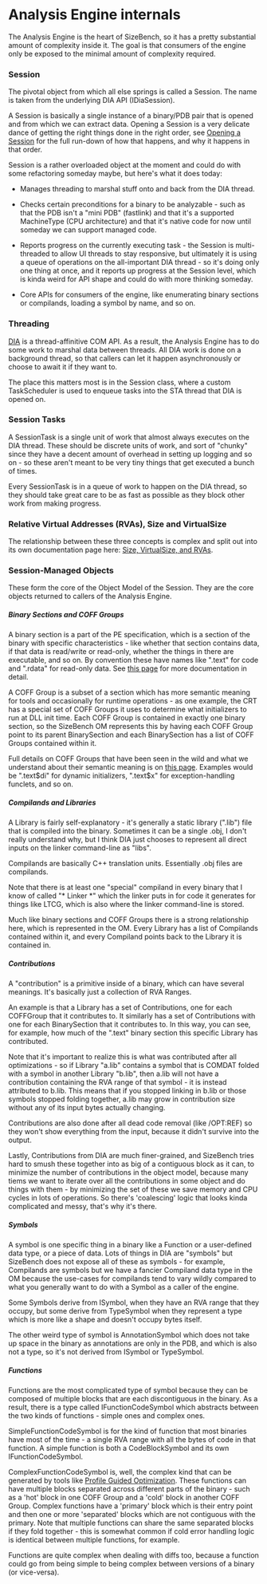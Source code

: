 # Analysis Engine internals

The Analysis Engine is the heart of SizeBench, so it has a pretty substantial
amount of complexity inside it.  The goal is that consumers of the engine only
be exposed to the minimal amount of complexity required.

### Session
The pivotal object from which all else springs is called a Session.  The name is
taken from the underlying DIA API (IDiaSession).

A Session is basically a single instance of a binary/PDB pair that is opened and
from which we can extract data.  Opening a Session is a very delicate dance of getting
the right things done in the right order, see [Opening a Session](Opening%20a%20Session.md)
for the full run-down of how that happens, and why it happens in that order.

Session is a rather overloaded object at the
moment and could do with some refactoring someday maybe, but here's what it does
today:

* Manages threading to marshal stuff onto and back from the DIA thread.
 
* Checks certain preconditions for a binary to be analyzable - such as that the
PDB isn't a "mini PDB" (fastlink) and that it's a supported MachineType (CPU architecture)
and that it's native code for now until someday we can support managed code.

* Reports progress on the currently executing task - the Session is multi-threaded
to allow UI threads to stay responsive, but ultimately it is using a queue
of operations on the all-important DIA thread - so it's doing only one thing at once,
and it reports up progress at the Session level, which is kinda weird for API shape
and could do with more thinking someday.

* Core APIs for consumers of the engine, like enumerating binary sections or
compilands, loading a symbol by name, and so on.

### Threading
[DIA](https://msdn.microsoft.com/library/x93ctkx8.aspx) is a
thread-affinitive COM API.  As a result, the Analysis Engine has to do some work
to marshal data between threads.  All DIA work is done on a background thread, so
that callers can let it happen asynchronously or choose to await it if they want
to.

The place this matters most is in the Session class, where a custom TaskScheduler
is used to enqueue tasks into the STA thread that DIA is opened on.

### Session Tasks
A SessionTask is a single unit of work that almost always executes on the DIA
thread.  These should be discrete units of work, and sort of "chunky" since they
have a decent amount of overhead in setting up logging and so on - so these aren't
meant to be very tiny things that get executed a bunch of times.

Every SessionTask is in a queue of work to happen on the DIA thread, so they should
take great care to be as fast as possible as they block other work from making
progress.

### Relative Virtual Addresses (RVAs), Size and VirtualSize
The relationship between these three concepts is complex and split out into its
own documentation page here:
[Size, VirtualSize, and RVAs](Size%20VirtualSize%20and%20RVAs.md).

### Session-Managed Objects
These form the core of the Object Model of the Session.  They are the core objects
returned to callers of the Analysis Engine.

##### Binary Sections and COFF Groups
A binary section is a part of the PE specification, which is a section of the 
binary with specific characteristics - like whether that section contains data,
if that data is read/write or read-only, whether the things in there are executable,
and so on.  By convention these have names like ".text" for code and ".rdata" for
read-only data.  See [this page](/EndUserDocs/binary-section.html) for more
documentation in detail.

A COFF Group is a subset of a section which has more semantic meaning for tools and
occasionally for runtime operations - as one example, the CRT has a special set
of COFF Groups it uses to determine what initializers to run at DLL init time.
Each COFF Group is contained in exactly one binary section, so the SizeBench OM
represents this by having each COFF Group point to its parent BinarySection and
each BinarySection has a list of COFF Groups contained within it.

Full details on COFF Groups that have been seen in the wild and what we understand
about their semantic meaning is on [this page](/EndUserDocs/coff-group.html).
Examples would be ".text\$di" for dynamic initializers, ".text\$x" for
exception-handling funclets, and so on.

##### Compilands and Libraries
A Library is fairly self-explanatory - it's generally a static library (".lib") file
that is compiled into the binary.  Sometimes it can be a single .obj, I don't
really understand why, but I think DIA just chooses to represent all direct inputs
on the linker command-line as "libs".

Compilands are basically C++ translation units.  Essentially .obj files are
compilands.

Note that there is at least one "special" compiland in every binary that I
know of called "* Linker *" which the linker puts in for code it generates for
things like LTCG, which is also where the linker command-line is stored.

Much like binary sections and COFF Groups there is a strong relationship here,
which is represented in the OM.  Every Library has a list of Compilands contained
within it, and every Compiland points back to the Library it is contained in.

##### Contributions
A "contribution" is a primitive inside of a binary, which can have several
meanings.  It's basically just a collection of RVA Ranges.

An example is that a Library has a set of Contributions, one for each COFFGroup
that it contributes to.  It similarly has a set of Contributions with one for
each BinarySection that it contributes to.  In this way, you can see, for
example, how much of the ".text" binary section this specific Library has contributed.

Note that it's important to realize this is what was contributed after all
optimizations - so if Library "a.lib" contains a symbol that is COMDAT folded
with a symbol in another Library "b.lib", then a.lib will not have a contribution
containing the RVA range of that symbol - it is instead attributed to b.lib.  This
means that if you stopped linking in b.lib or those symbols stopped folding together,
a.lib may grow in contribution size without any of its input bytes actually changing.

Contributions are also done after all dead code removal (like /OPT:REF) so they won't
show everything from the input, because it didn't survive into the output.

Lastly, Contributions from DIA are much finer-grained, and SizeBench tries hard to
smush these together into as big of a contiguous block as it can, to minimize the number
of contributions in the object model, because many tiems we want to iterate over all the
contributions in some object and do things with them - by minimizing the set of these we
save memory and CPU cycles in lots of operations.  So there's 'coalescing' logic that looks
kinda complicated and messy, that's why it's there.

##### Symbols
A symbol is one specific thing in a binary like a Function or a user-defined
data type, or a piece of data.  Lots of things in DIA are "symbols" but SizeBench
does not expose all of these as symbols - for example, Compilands are symbols
but we have a fancier Compiland data type in the OM because the use-cases for
compilands tend to vary wildly compared to what you generally want to do with a
Symbol as a caller of the engine.

Some Symbols derive from ISymbol, when they have an RVA range that they occupy, but
some derive from TypeSymbol when they represent a type which is more like a shape and doesn't
occupy bytes itself.

The other weird type of symbol is AnnotationSymbol which does not take up space in the
binary as annotations are only in the PDB, and which is also not a type, so it's not derived
from ISymbol or TypeSymbol.

##### Functions
Functions are the most complicated type of symbol because they can be composed of multiple blocks
that are each discontiguous in the binary.  As a result, there is a type called IFunctionCodeSymbol
which abstracts between the two kinds of functions - simple ones and complex ones.

SimpleFunctionCodeSymbol is for the kind of function that most binaries have most of the time - a
single RVA range with all the bytes of code in that function.  A simple function is both a CodeBlockSymbol
and its own IFunctionCodeSymbol.

ComplexFunctionCodeSymbol is, well, the complex kind that can be generated by tools like
[Profile Guided Optimization](https://docs.microsoft.com/cpp/build/profile-guided-optimizations?view=msvc-160).
These functions can have multiple blocks separated across different parts of the binary - such as a
'hot' block in one COFF Group and a 'cold' block in another COFF Group.  Complex functions have a
'primary' block which is their entry point and then one or more 'separated' blocks which are not
contiguous with the primary.  Note that multiple functions can share the same separated blocks if they
fold together - this is somewhat common if cold error handling logic is identical between multiple functions,
for example.

Functions are quite complex when dealing with diffs too, because a function could go from being simple to
being complex between versions of a binary (or vice-versa).